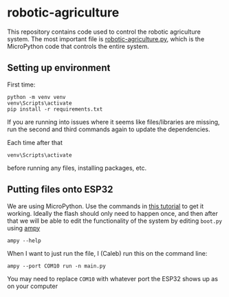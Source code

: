 # robotic-agriculture
This repository contains code used to control the robotic agriculture system. The most important file is [robotic-agriculture.py](robotic-agriculture.py), which is the MicroPython code that controls the entire system.
## Setting up environment

First time:
```
python -m venv venv
venv\Scripts\activate
pip install -r requirements.txt
```
If you are running into issues where it seems like files/libraries are missing, run the second and third commands again to update the dependencies.

Each time after that
```
venv\Scripts\activate
```
before running any files, installing packages, etc.

## Putting files onto ESP32
We are using MicroPython. Use the commands in [this tutorial](https://docs.micropython.org/en/latest/esp32/tutorial/intro.html) to get it working. Ideally the flash should only need to happen once, and then after that we will be able to edit the functionality of the system by editing `boot.py` using [ampy](https://github.com/scientifichackers/ampy)
```
ampy --help
```

When I want to just run the file, I (Caleb) run this on the command line:
```
ampy --port COM10 run -n main.py
```
You may need to replace `COM10` with whatever port the ESP32 shows up as on your computer

